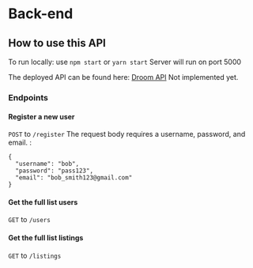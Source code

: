 # Back-end

## How to use this API
To run locally: use `npm start` or `yarn start`
Server will run on port 5000

The deployed API can be found here: [Droom API](https://address...----) Not implemented yet.

### Endpoints


#### Register a new user
`POST` to `/register`
The request body requires a username, password, and email. : 
```
{
  "username": "bob", 
  "password": "pass123",
  "email": "bob_smith123@gmail.com"
}
```

#### Get the full list users
`GET` to `/users`

#### Get the full list listings
`GET` to `/listings`
